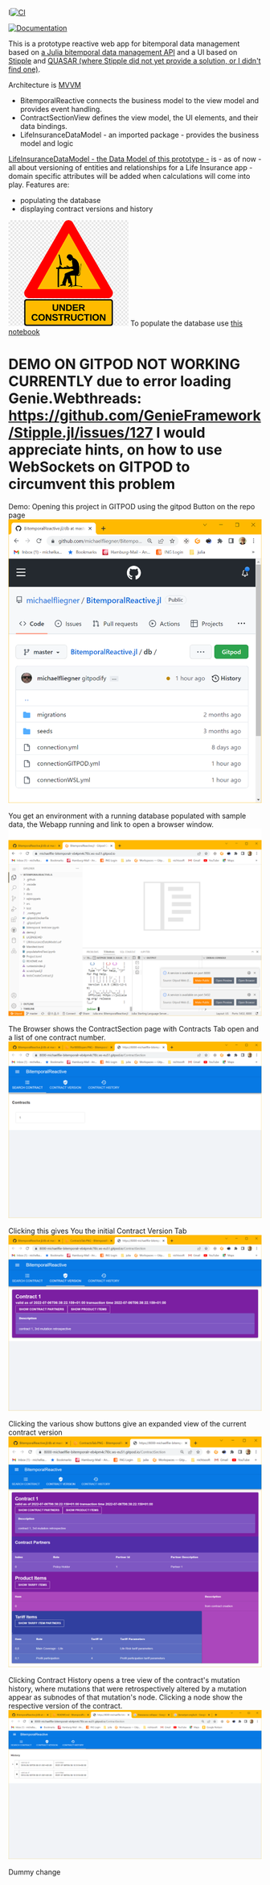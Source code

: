 I[![CI](https://github.com/actuarial-sciences-for-africa-asa/BitemporalReactive.jl/actions/workflows/CI.yml/badge.svg)](https://github.com/actuarial-sciences-for-africa-asa/BitemporalReactive.jl/actions/workflows/CI.yml)

[![Documentation](https://github.com/actuarial-sciences-for-africa-asa/BitemporalReactive.jl/actions/workflows/GenDocs.yml/badge.svg)](https://github.com/actuarial-sciences-for-africa-asa/BitemporalReactive.jl/actions/workflows/GenDocs.yml)

This is a prototype reactive web app for bitemporal data management based on [a Julia bitemporal data management API](https://github.com/actuarial-sciences-for-africa-asa/BitemporalPostgres.jl) and a UI based on [Stipple](https://github.com/GenieFramework/StippleUI.jl) and [QUASAR (where Stipple did not yet provide a solution, or I didn't find one)](https://quasar.dev/). 

Architecture is [MVVM](https://012.vuejs.org/guide/)

* BitemporalReactive connects the business model to the view model and provides event handling. 
* ContractSectionView defines the view model, the UI elements, and their data bindings.
* LifeInsuranceDataModel - an imported package - provides the business model and logic

[LifeInsuranceDataModel - the Data Model of this prototype -](https://github.com/actuarial-sciences-for-africa-asa/LifeInsuranceDataModel.jl/blob/main/src/LifeInsuranceDataModel.jl) is - as of now - all about versioning of entities and relationships for a Life Insurance app - domain specific attributes will be added when calculations will come into play.
Features are: 
- populating the database 
- displaying contract versions and history

![work in progress](docs/src/assets/wip.png) To populate the database use [this notebook](populateAndTest.ipynb)


# DEMO ON GITPOD NOT WORKING CURRENTLY due to error loading Genie.Webthreads: https://github.com/GenieFramework/Stipple.jl/issues/127 I would appreciate hints, on how to use WebSockets on GITPOD to circumvent this problem

Demo: Opening this project in GITPOD using the gitpod Button on the repo page ![gitpod Button on the repo page](docs/src/assets/GitpodButton.PNG)

You get an environment with a running database populated with sample data, the Webapp running and link to open a browser window.
![Port8000Open](docs/src/assets/Port8000open.PNG)

The Browser shows the ContractSection page with Contracts Tab open and a list of one contract number.
![ContractsTab](docs/src/assets/ContractsTab.PNG)

Clicking this gives You the initial Contract Version Tab
![ContractSectionInitial](docs/src/assets/ContractSectionInitial.PNG)

Clicking the various show buttons give an expanded view of the current contract version
![ContractSectionExpanded](docs/src/assets/ContractSectionExpanded.PNG)

Clicking Contract History opens a tree view of the contract's mutation history, where mutations that were retrospectively altered by a mutation appear as subnodes of that mutation's node. Clicking a node show the respective version of the contract.
![MutationHistory](docs/src/assets/MutationHistory.PNG)

Dummy change


